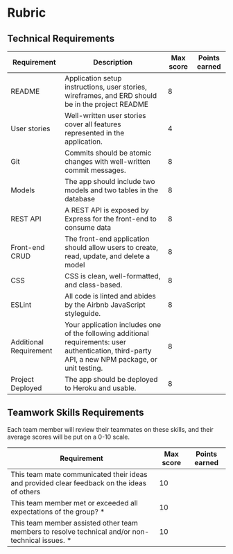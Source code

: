 # Rubric

## Technical Requirements 

| Requirement            | Description                                                                                                                                       | Max score | Points earned  |
|------------------------|---------------------------------------------------------------------------------------------------------------------------------------------------|-----------|---|
| README                 | Application setup instructions, user stories, wireframes, and ERD should be in the project README                                                 | 8         |   |
| User stories           | Well-written user stories cover all features represented in the application.                                                                      | 4         |   |
| Git                    | Commits should be atomic changes with well-written commit messages.                                                                               | 8         |   |
| Models                 | The app should include two models and two tables in the database                                                                                  | 8         |   |
| REST API               | A REST API is exposed by Express for the front-end to consume data                                                                                | 8         |   |
| Front-end CRUD         | The front-end application should allow users to create, read, update, and delete a model                                                          | 8         |   |
| CSS                    | CSS is clean, well-formatted, and class-based.                                                                                                    | 8         |   |
| ESLint                 | All code is linted and abides by the Airbnb JavaScript styleguide.                                                                                | 8         |   |
| Additional Requirement | Your application includes one of the following additional requirements: user authentication, third-party API, a new NPM package, or unit testing. | 8         |   |
| Project Deployed       | The app should be deployed to Heroku and usable.                                                                                                  | 8         |   |

## Teamwork Skills Requirements

Each team member will review their teammates on these skills, and their average scores will be put on a 0-10 scale.


| Requirement                                                                                      | Max score | Points earned  |
|--------------------------------------------------------------------------------------------------|-----------|----------------|
| This team mate communicated their ideas and provided clear feedback on the ideas of others       | 10        |   |
| This team member met or exceeded all expectations of the group? *                                | 10        |   |
| This team member assisted other team members to resolve technical and/or non-technical issues. * | 10        |   |
